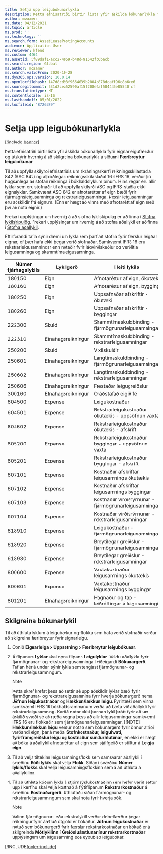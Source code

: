 ```yaml
---
title: Setja upp leigubókunarlykla
description: Þetta efnisatriði birtir lista yfir áskilda bókunarlykla fyrir eignarleigufærslur og útskýrir hvernig á að skilgreina bókunarlykla á síðunni færibreytur leigubókunar.
author: moaamer
ms.date: 04/12/2021
ms.topic: article
ms.prod: ''
ms.technology: ''
ms.search.form: AssetLeasePostingAccounts
audience: Application User
ms.reviewer: kfend
ms.custom: 4464
ms.assetid: 5f89daf1-acc2-4959-b48d-91542fb6bacb
ms.search.region: Global
ms.author: moaamer
ms.search.validFrom: 2020-10-28
ms.dyn365.ops.version: 10.0.14
ms.openlocfilehash: 147d8cd93f9664039b2004b878dcaff96c8b6ce6
ms.sourcegitcommit: 631d2cea52590af15f208e9af584446e85540fcf
ms.translationtype: MT
ms.contentlocale: is-IS
ms.lasthandoff: 05/07/2022
ms.locfileid: "8726379"
---
```

# <a name="set-up-lease-posting-accounts"></a>Setja upp leigubókunarlykla

[!include [banner](../includes/banner.md)]

Þetta efnisatriði birtir lista yfir áskilda bókunarlykla fyrir eignarleigufærslur og útskýrir hvernig á að skilgreina bókunarlykla á síðunni **Færibreytur leigubókunar**.

Til að uppfylla skilyrði efnisatriðis um skráningarkerfi reikningsskilastaðla 842 (ASC 842) og alþjóðlegan reikningsskilastaðal 16 (IFRS 16) verður þú hugsanlega að stofan reikninga í bókhaldslyklum þínum. Hins vegar eru allir lyklar sem eru stofnaðir til að uppfylla skilyrði ASC og IFRS-staðla ekki eignalyklar. Samkvæmt ASC 842 er afnotaréttur af eign bæði fyrir fjármagnsleigusamninga og rekstrarleigusamninga. Þessir leigusamningar eru aðskildir frá eignum. (Enn er hægt að vinna með afnotarétt af eign með því að nota eignir.)

Frekari upplýsingar um hvernig á að stofna lykilskipulag er að finna í [Stofna lykilskipulög](../general-ledger/tasks/create-account-structures.md). Frekari upplýsingar um hvernig á að stofna aðallykil er að finna í [Stofna aðallykil](../general-ledger/tasks/create-main-account.md).

Eftirfarandi tafla sýnir dæmi um lykla sem þarf að stofna fyrir færslur leigðar eignar, ef þær hafa ekki þegar verið stofnaðar. Samkvæmt IFRS 16 eru rekstrarleigusamningar enn notaðir fyrir lágvirðiskeðjur og verðlitla leigusamninga og skammtímaleigusamninga.

| Númer fjárhagslykils | Lykilgerð  | Heiti lykils                                          |
|-----------------------|---------------|-------------------------------------------------------|
| 180150                | Eign         | Afnotaréttur af eign, ökutæki                                     |
| 180160                | Eign         | Afnotaréttur af eign, bygging                                    |
| 180250                | Eign         | Uppsafnaðar afskriftir - ökutæki                   |
| 180260                | Eign         | Uppsafnaðar afskriftir - byggingar                  |
| 222300                | Skuld     | Skammtímaskuldbinding - fjármögnunarleigusamningar                |
| 222310                | Efnahagsreikningur | Skammtímaskuldbinding - rekstrarleigusamningar              |
| 250200                | Skuld     | Víxilskuldir                                         |
| 250601                | Efnahagsreikningur | Langtímaskuldbinding - fjármögnunarleigusamningar                 |
| 250602                | Efnahagsreikningur | Langtímaskuldbinding - rekstrarleigusamningar               |
| 250606                | Efnahagsreikningur | Frestaðar leigugreiðslur                                         |
| 300160                | Efnahagsreikningur | Óráðstafað eigið fé                                     |
| 604500                | Expense       | Leigukostnaður                                         |
| 604501                | Expense       | Rekstrarleigukostnaður ökutækis - uppsöfnun vaxta  |
| 604502                | Expense       | Rekstrarleigukostnaður ökutækis - afskrift        |
| 605200                | Expense       | Rekstrarleigukostnaður byggingar - uppsöfnun vaxta |
| 605201                | Expense       | Rekstrarleigukostnaður byggingar - afskrift       |
| 607101                | Expense       | Kostnaður afskriftar leigusamnings ökutækis                    |
| 607102                | Expense       | Kostnaður afskriftar leigusamnings byggingar                   |
| 607103                | Expense       | Kostnaður virðisrýrnunar - fjármögnunarleigusamningar                   |
| 607104                | Expense       | Kostnaður virðisrýrnunar - rekstrarleigusamningar                 |
| 618910                | Expense       | Leigukostnaður - fjármögnunarleigusamningar                        |
| 618920                | Expense       | Breytilegar greiðslur - fjármögnunarleigusamningar                    |
| 618930                | Expense       | Breytilegar greiðslur - rekstrarleigusamningar                  |
| 800600                | Expense       | Vaxtakostnaður leigusamnings ökutækis                        |
| 800601                | Expense       | Vaxtakostnaður leigusamnings byggingar                       |
| 801201                | Efnahagsreikningur | Hagnaður og tap - leiðréttingar á leigusamningi                      |

## <a name="configure-posting-accounts"></a>Skilgreina bókunarlykil

Til að úthluta lyklum á leigubækur og-flokka sem hafa verið stofnaðir verður að skilgreina færibreytur fyrir eignarleigu.

1. Opnið **Eignarleiga \> Uppsetning \> Færibreytur leigubókunar**.
2. Á flipanum **Lyklar** skal opna flipann **Leigulyklar**. Veldu aðallykla fyrir fjármögnunar- og rekstrarleigusamninga í viðeigandi **Bókunargerð**. Taflan hér á undan sýnir lykla sem tengjast fjármögnunar- og rekstrarleigusamningum.

    > [!NOTE]
    > Þetta skref krefst þess að settir sé upp aðskildir lyklar bæði fyrir fjármögnunar- og rekstrarleigusamnina fyrir hverja bókunargerð nema **Jöfnun leigukostnaðar** og **Hækkun/lækkun leigu**. Fyrirtæki sem vinna samkvæmt IFRS 16 bókhaldsrammanum verða að bæta við aðallykli fyrir rekstrarleigusamning. Kerfið notar ekki þennan lykil þrátt fyrir að um áskilið svæði sé að ræða vegna þess að allir leigusamningar samkvæmt IFRS 16 eru flokkaðir sem fjármögnunarleigusamningar.
    >[!NOTE]
    > **Hækkun/lækkun leigu** verður notað sem bókunargerð fyrir önnur atriði varðandi eign, þar á meðal **Stofnkostnaður, leiguhvati, fyrirframgreiðslur leigu og kostnaður sundurhlutunar**, en ekki er hægt að bóka á aðallykil afnotaréttar af eign sem sjálfgefið er stilltur á **Leigja eign**.        
    
3. Til að velja tiltekinn leigusamningsflokk sem samsvarar aðallykli í svæðinu **Kóði lykils** skal velja **Flokk**. Síðan í svæðinu **Númer lykils/flokks** skal velja leigusamningsflokkinn sem á að úthluta á aðallykilinn.
4. Til að úthluta kóðum lykla á stjórnsýslukostnaðinn sem hefur verið settur upp í kerfinu skal velja kostnað á flýtiflipanum **Rekstrarkostnaður** á svæðinu **Kostnaðargerð**. Úthlutaðu síðan fjármögnunar- og rekstrarleigusamningum sem skal nota fyrir hverja bók.

    > [!NOTE]
    > Valinn fjármögnunar- eða rekstralykill verður debetfærður þegar reikningur fyrir áætluð útgjöld er bókaður.
    > **Jöfnun leigukostnaðar** er notuð sem bókunargerð fyrir færslur rekstrarkostnaðar en bókað er á skilgreinda **Mótlykilinn** í **Greiðsluáætlunarlínur rekstrarkostnaðar** í upplýsingum um leigusamning eða eyðublað leigubókar.   


[!INCLUDE[footer-include](../../includes/footer-banner.md)]
